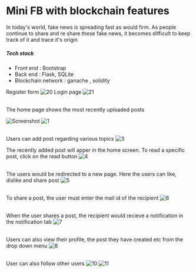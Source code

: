 # Mini FB with blockchain features

In today's world, fake news is spreading fast as would firm. As people continue to share and re share these fake news, it becomes difficult to keep track of it and trace it's origin


##### Tech stack
- Front end : Bootstrap
- Back end : Flask, SQLite
- Blockchain network : ganache , solidity

Register form
![20](https://user-images.githubusercontent.com/43414928/82763031-31373600-9e22-11ea-9cfa-f4e225d4c533.png)
Login page
![21](https://user-images.githubusercontent.com/43414928/82763043-4318d900-9e22-11ea-9a3b-ceb26e1cb3dd.png)

<br/>
The home page shows the most recently uploaded posts

![Screenshot](https://user-images.githubusercontent.com/43414928/82762940-9cccd380-9e21-11ea-8331-0f2235ec1f31.png)
![1](https://user-images.githubusercontent.com/43414928/82763104-cb977980-9e22-11ea-9ba4-ac3160d12fb1.png)

<br/> Users can add post regarding various topics
![3](https://user-images.githubusercontent.com/43414928/82762944-9dfe0080-9e21-11ea-8fcc-e9defa28684e.png)

The recently added post will apper in the home screen. To read a specific post, click on the read button
![4](https://user-images.githubusercontent.com/43414928/82762945-9f2f2d80-9e21-11ea-8a72-fdd48aec2d26.png)

<br/> The users would be redirected to a new page. Here the users can like, dislike and share post
![5](https://user-images.githubusercontent.com/43414928/82762947-a0605a80-9e21-11ea-87cc-0368ac79a2ee.png)

<br/> To share a post, the user must enter the mail id of the recipient
![6](https://user-images.githubusercontent.com/43414928/82762948-a22a1e00-9e21-11ea-824d-2c4f9f2dec7d.png)

<br/> When the user shares a post, the recipient would recieve a notification in the notification tab
![7](https://user-images.githubusercontent.com/43414928/82762956-a9e9c280-9e21-11ea-892b-9706f2205225.png)

<br/> Users can also view their profile, the post they have created etc from the drop down menu
![8](https://user-images.githubusercontent.com/43414928/82762958-ace4b300-9e21-11ea-82a0-1dd6ca8352fc.png)

<br/> User can also follow other users
![10](https://user-images.githubusercontent.com/43414928/82762949-a35b4b00-9e21-11ea-85a1-0000af0a0b60.png)
![11](https://user-images.githubusercontent.com/43414928/82762963-b1a96700-9e21-11ea-945e-7c5d01b9d3af.png)

